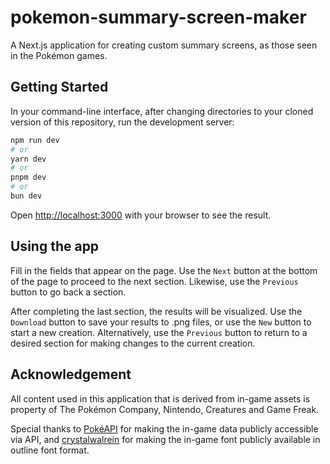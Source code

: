 # pokemon-summary-screen-maker

A Next.js application for creating custom summary screens, as those seen in the Pokémon games.

## Getting Started

In your command-line interface, after changing directories to your cloned version of this repository, run the development server:

```bash
npm run dev
# or
yarn dev
# or
pnpm dev
# or
bun dev
```

Open [http://localhost:3000](http://localhost:3000) with your browser to see the result.

## Using the app

Fill in the fields that appear on the page. Use the `Next` button at the bottom of the page to proceed to the next section. Likewise, use the `Previous` button to go back a section. 

After completing the last section, the results will be visualized. Use the `Download` button to save your results to .png files, or use the `New` button to start a new creation. Alternatively, use the `Previous` button to return to a desired section for making changes to the current creation.

## Acknowledgement

All content used in this application that is derived from in-game assets is property of The Pokémon Company, Nintendo, Creatures and Game Freak.

Special thanks to [PokéAPI](https://pokeapi.co/) for making the in-game data publicly accessible via API, and [crystalwalrein](https://fontstruct.com/fontstructors/387548/crystalwalrein) for making the in-game font publicly available in outline font format.

